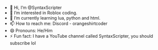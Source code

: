 - 👋 Hi, I’m @SyntaxScripter
- 👀 I’m interested in Roblox coding.
- 🌱 I’m currently learning lua, python and html.
- 📫 How to reach me: Discord - orangeshirtcoder
- 😄 Pronouns: He/Him
- ⚡ Fun fact: I have a YouTube channel called SyntaxScripter, you should subscribe lol

<!---
SyntaxScripter/SyntaxScripter is a ✨ special ✨ repository because its `README.md` (this file) appears on your GitHub profile.
You can click the Preview link to take a look at your changes.
--->
